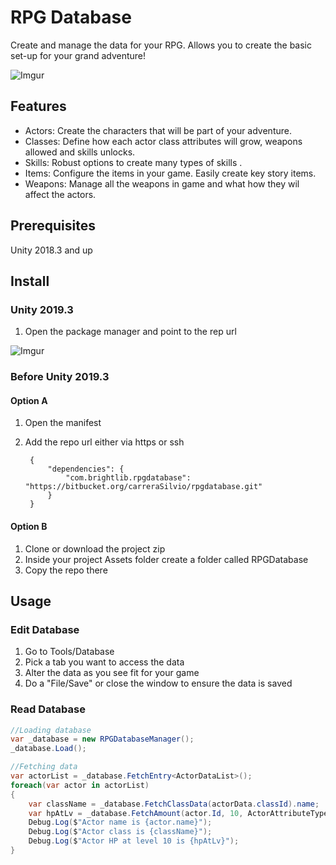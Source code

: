 # RPG Database
Create and manage the data for your RPG. Allows you to create the basic set-up for your grand adventure!

![Imgur](https://i.imgur.com/4b4oGt8.gif)

## Features
* Actors: Create the characters that will be part of your adventure.
* Classes: Define how each actor class attributes will grow, weapons allowed and skills unlocks.
* Skills: Robust options to create many types of skills .
* Items: Configure the items in your game. Easily create key story items.
* Weapons: Manage all the weapons in game and what how they wil affect the actors.

## Prerequisites
Unity 2018.3 and up

## Install

### Unity 2019.3
1. Open the package manager and point to the rep url

![Imgur](https://i.imgur.com/iYGgINz.png)

### Before Unity 2019.3

#### Option A
1. Open the manifest
2. Add the repo url either via https or ssh

		{
    		"dependencies": {
        		"com.brightlib.rpgdatabase": "https://bitbucket.org/carreraSilvio/rpgdatabase.git"
    		}
		}

#### Option B
1. Clone or download the project zip
2. Inside your project Assets folder create a folder called RPGDatabase
3. Copy the repo there

## Usage

### Edit Database
1. Go to Tools/Database
2. Pick a tab you want to access the data
3. Alter the data as you see fit for your game
4. Do a "File/Save" or close the window to ensure the data is saved

### Read Database

```csharp
//Loading database
var _database = new RPGDatabaseManager();
_database.Load();

//Fetching data 
var actorList = _database.FetchEntry<ActorDataList>();
foreach(var actor in actorList)
{
    var className = _database.FetchClassData(actorData.classId).name;
    var hpAtLv = _database.FetchAmount(actor.Id, 10, ActorAttributeType.HP);
    Debug.Log($"Actor name is {actor.name}");
    Debug.Log($"Actor class is {className}");
    Debug.Log($"Actor HP at level 10 is {hpAtLv}");
}
```
